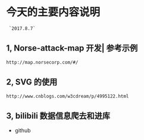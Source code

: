 # 今天的主要内容说明
     `2017.8.7`

## 1, Norse-attack-map 开发| 参考示例
  `http://map.norsecorp.com/#/`
## 2, SVG 的使用
`http://www.cnblogs.com/w3cdream/p/4995122.html`
## 3, bilibili 数据信息爬去和进库
 - github